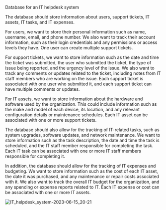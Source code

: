 Database for an IT helpdesk system

The database should store information about users, support tickets, IT assets, IT tasks, and IT expenses.

For users, we want to store their personal information such as name, username, email, and phone number. We also want to track their account information, such as their login credentials and any permissions or access levels they have. One user can create multiple support tickets.

For support tickets, we want to store information such as the date and time the ticket was submitted, the user who submitted the ticket, the type of issue being reported, and the urgency level of the issue. We also want to track any comments or updates related to the ticket, including notes from IT staff members who are working on the issue. Each support ticket is associated with one user who submitted it, and each support ticket can have multiple comments or updates.

For IT assets, we want to store information about the hardware and software used by the organization. This could include information such as the make and model of each device, its location, and any relevant configuration details or maintenance schedules. Each IT asset can be associated with one or more support tickets.

The database should also allow for the tracking of IT-related tasks, such as system upgrades, software updates, and network maintenance. We want to store information such as the task description, the date and time the task is scheduled, and the IT staff member responsible for completing the task. Each IT task can be associated with one or more IT staff members responsible for completing it.

In addition, the database should allow for the tracking of IT expenses and budgeting. We want to store information such as the cost of each IT asset, the date it was purchased, and any maintenance or repair costs associated with it. We also want to track the overall IT budget for the organization, and any spending or expense reports related to IT. Each IT expense or cost can be associated with one or more IT assets.

![IT_helpdesk_system-2023-06-15_20-21](https://github.com/Ace-Krypton/IT-HelpDesk/assets/75210504/5df102ec-071b-4860-bd5c-5e726cf23c00)

